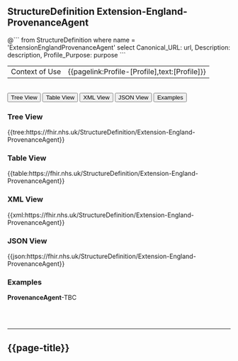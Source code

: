 ## StructureDefinition Extension-England-ProvenanceAgent

<div id="transpose">
@```
from
	StructureDefinition
where
	name = 'ExtensionEnglandProvenanceAgent'
select
	Canonical_URL: url,
	Description: description,
	Profile_Purpose: purpose
```

<table id="addToTranspose">
<tr><td>Context of Use</td>
<td>{{pagelink:Profile-[Profile],text:[Profile]}}</td>
</tr>
</table>

</div>
<br>

<div class="tab">
 <button class="tablinks active" onclick="openTab(event, 'Tree View')">Tree View</button>
   <button class="tablinks" onclick="openTab(event, 'Table View')">Table View</button>
   <button class="tablinks" onclick="openTab(event, 'XML View')">XML View</button>
   <button class="tablinks" onclick="openTab(event, 'JSON View')">JSON View</button>
  <button class="tablinks" onclick="openTab(event, 'Examples')">Examples</button>
</div>

<div id="Tree View" class="tabcontent" style="display:block">
  <h3>Tree View</h3>
{{tree:https://fhir.nhs.uk/StructureDefinition/Extension-England-ProvenanceAgent}}
</div>
<div id="Table View" class="tabcontent">
  <h3>Table View</h3>
{{table:https://fhir.nhs.uk/StructureDefinition/Extension-England-ProvenanceAgent}}
</div>
<div id="XML View" class="tabcontent">
  <h3>XML View</h3>
{{xml:https://fhir.nhs.uk/StructureDefinition/Extension-England-ProvenanceAgent}}
</div>
<div id="JSON View" class="tabcontent">
  <h3>JSON View</h3>
{{json:https://fhir.nhs.uk/StructureDefinition/Extension-England-ProvenanceAgent}}
</div>

<div id="Examples" class="tabcontent">
  <h3>Examples</h3>
<b>ProvenanceAgent</b>-TBC</br>

<br><br>
</div>


---
## {{page-title}}       